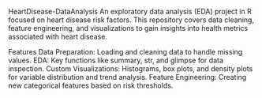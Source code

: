 HeartDisease-DataAnalysis
An exploratory data analysis (EDA) project in R focused on heart disease risk factors. This repository covers data cleaning, feature engineering, and visualizations to gain insights into health metrics associated with heart disease.

Features
Data Preparation: Loading and cleaning data to handle missing values.
EDA: Key functions like summary, str, and glimpse for data inspection.
Custom Visualizations: Histograms, box plots, and density plots for variable distribution and trend analysis.
Feature Engineering: Creating new categorical features based on risk thresholds.
